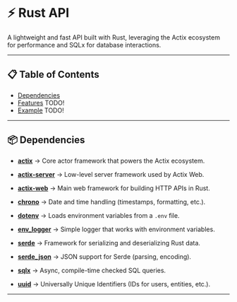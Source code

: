 #  ⚡ Rust API
A lightweight and fast API built with Rust, leveraging the Actix ecosystem for performance and SQLx for database interactions.

---

## 📋 Table of Contents

- [Dependencies](#Dependencies)  
- [Features](#features) TODO!  
- [Example](#example)  TODO!

---

## 📦 Dependencies
- **[actix](https://crates.io/crates/actix)** → Core actor framework that powers the Actix ecosystem.  
- **[actix-server](https://crates.io/crates/actix-server)** → Low-level server framework used by Actix Web.  
- **[actix-web](https://crates.io/crates/actix-web)** → Main web framework for building HTTP APIs in Rust.  

- **[chrono](https://crates.io/crates/chrono)** → Date and time handling (timestamps, formatting, etc.).  
- **[dotenv](https://crates.io/crates/dotenv)** → Loads environment variables from a `.env` file.  
- **[env_logger](https://crates.io/crates/env_logger)** → Simple logger that works with environment variables.  

- **[serde](https://crates.io/crates/serde)** → Framework for serializing and deserializing Rust data.  
- **[serde_json](https://crates.io/crates/serde_json)** → JSON support for Serde (parsing, encoding).  

- **[sqlx](https://crates.io/crates/sqlx)** → Async, compile-time checked SQL queries.  
- **[uuid](https://crates.io/crates/uuid)** → Universally Unique Identifiers (IDs for users, entities, etc.).  

---







